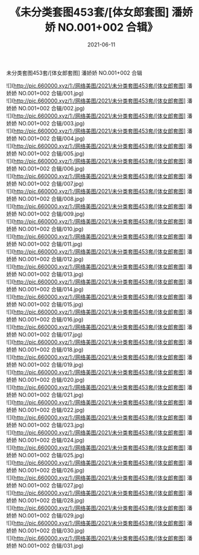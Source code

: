 ﻿---
layout: post
title:  《未分类套图453套/[体女郎套图] 潘娇娇 NO.001+002 合辑》
date:   2021-06-11
img: http://pic.660000.xyz/1:/网络美图/2021/未分类套图453套/[体女郎套图] 潘娇娇 NO.001+002 合辑/000.jpg
categories: [美女, 清纯, 唯美]
---

未分类套图453套/[体女郎套图] 潘娇娇 NO.001+002 合辑

 ![](http://pic.660000.xyz/1:/网络美图/2021/未分类套图453套/[体女郎套图] 潘娇娇 NO.001+002 合辑/001.jpg) <br>![](http://pic.660000.xyz/1:/网络美图/2021/未分类套图453套/[体女郎套图] 潘娇娇 NO.001+002 合辑/002.jpg) <br>![](http://pic.660000.xyz/1:/网络美图/2021/未分类套图453套/[体女郎套图] 潘娇娇 NO.001+002 合辑/003.jpg) <br>![](http://pic.660000.xyz/1:/网络美图/2021/未分类套图453套/[体女郎套图] 潘娇娇 NO.001+002 合辑/004.jpg) <br>![](http://pic.660000.xyz/1:/网络美图/2021/未分类套图453套/[体女郎套图] 潘娇娇 NO.001+002 合辑/005.jpg) <br>![](http://pic.660000.xyz/1:/网络美图/2021/未分类套图453套/[体女郎套图] 潘娇娇 NO.001+002 合辑/006.jpg) <br>![](http://pic.660000.xyz/1:/网络美图/2021/未分类套图453套/[体女郎套图] 潘娇娇 NO.001+002 合辑/007.jpg) <br>![](http://pic.660000.xyz/1:/网络美图/2021/未分类套图453套/[体女郎套图] 潘娇娇 NO.001+002 合辑/008.jpg) <br>![](http://pic.660000.xyz/1:/网络美图/2021/未分类套图453套/[体女郎套图] 潘娇娇 NO.001+002 合辑/009.jpg) <br>![](http://pic.660000.xyz/1:/网络美图/2021/未分类套图453套/[体女郎套图] 潘娇娇 NO.001+002 合辑/010.jpg) <br>![](http://pic.660000.xyz/1:/网络美图/2021/未分类套图453套/[体女郎套图] 潘娇娇 NO.001+002 合辑/011.jpg) <br>![](http://pic.660000.xyz/1:/网络美图/2021/未分类套图453套/[体女郎套图] 潘娇娇 NO.001+002 合辑/012.jpg) <br>![](http://pic.660000.xyz/1:/网络美图/2021/未分类套图453套/[体女郎套图] 潘娇娇 NO.001+002 合辑/013.jpg) <br>![](http://pic.660000.xyz/1:/网络美图/2021/未分类套图453套/[体女郎套图] 潘娇娇 NO.001+002 合辑/014.jpg) <br>![](http://pic.660000.xyz/1:/网络美图/2021/未分类套图453套/[体女郎套图] 潘娇娇 NO.001+002 合辑/015.jpg) <br>![](http://pic.660000.xyz/1:/网络美图/2021/未分类套图453套/[体女郎套图] 潘娇娇 NO.001+002 合辑/016.jpg) <br>![](http://pic.660000.xyz/1:/网络美图/2021/未分类套图453套/[体女郎套图] 潘娇娇 NO.001+002 合辑/017.jpg) <br>![](http://pic.660000.xyz/1:/网络美图/2021/未分类套图453套/[体女郎套图] 潘娇娇 NO.001+002 合辑/018.jpg) <br>![](http://pic.660000.xyz/1:/网络美图/2021/未分类套图453套/[体女郎套图] 潘娇娇 NO.001+002 合辑/019.jpg) <br>![](http://pic.660000.xyz/1:/网络美图/2021/未分类套图453套/[体女郎套图] 潘娇娇 NO.001+002 合辑/020.jpg) <br>![](http://pic.660000.xyz/1:/网络美图/2021/未分类套图453套/[体女郎套图] 潘娇娇 NO.001+002 合辑/021.jpg) <br>![](http://pic.660000.xyz/1:/网络美图/2021/未分类套图453套/[体女郎套图] 潘娇娇 NO.001+002 合辑/022.jpg) <br>![](http://pic.660000.xyz/1:/网络美图/2021/未分类套图453套/[体女郎套图] 潘娇娇 NO.001+002 合辑/023.jpg) <br>![](http://pic.660000.xyz/1:/网络美图/2021/未分类套图453套/[体女郎套图] 潘娇娇 NO.001+002 合辑/024.jpg) <br>![](http://pic.660000.xyz/1:/网络美图/2021/未分类套图453套/[体女郎套图] 潘娇娇 NO.001+002 合辑/025.jpg) <br>![](http://pic.660000.xyz/1:/网络美图/2021/未分类套图453套/[体女郎套图] 潘娇娇 NO.001+002 合辑/026.jpg) <br>![](http://pic.660000.xyz/1:/网络美图/2021/未分类套图453套/[体女郎套图] 潘娇娇 NO.001+002 合辑/027.jpg) <br>![](http://pic.660000.xyz/1:/网络美图/2021/未分类套图453套/[体女郎套图] 潘娇娇 NO.001+002 合辑/028.jpg) <br>![](http://pic.660000.xyz/1:/网络美图/2021/未分类套图453套/[体女郎套图] 潘娇娇 NO.001+002 合辑/029.jpg) <br>![](http://pic.660000.xyz/1:/网络美图/2021/未分类套图453套/[体女郎套图] 潘娇娇 NO.001+002 合辑/030.jpg) <br>![](http://pic.660000.xyz/1:/网络美图/2021/未分类套图453套/[体女郎套图] 潘娇娇 NO.001+002 合辑/031.jpg) <br>